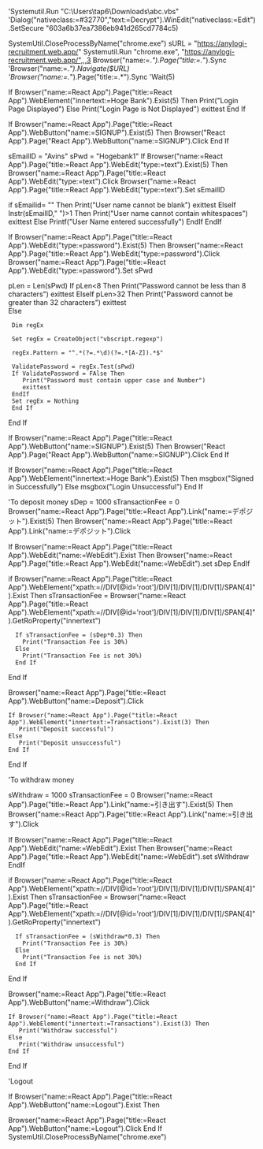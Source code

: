  'Systemutil.Run "C:\Users\tap6\Downloads\abc.vbs"
 'Dialog("nativeclass:=#32770","text:=Decrypt").WinEdit("nativeclass:=Edit").SetSecure "603a6b37ea7386eb941d265cd7784c5)

 SystemUtil.CloseProcessByName("chrome.exe")
 sURL = "https://anylogi-recruitment.web.app/"
 Systemutil.Run "chrome.exe", "https://anylogi-recruitment.web.app/",,,3
 Browser("name:=.*").Page("title:=.*").Sync
 'Browser("name:=.*").Navigate($URL)
 'Browser("name:=.*").Page("title:=.*").Sync
 'Wait(5)

 If Browser("name:=React App").Page("title:=React App").WebElement("innertext:=Hoge Bank").Exist(5) Then
     Print("Login Page Displayed")
 Else
     Print("Login Page is Not Displayed")
     exittest
 End If

 If Browser("name:=React App").Page("title:=React App").WebButton("name:=SIGNUP").Exist(5) Then
 Browser("React App").Page("React App").WebButton("name:=SIGNUP").Click
 End If

 sEmailID = "Avins"
 sPwd = "Hogebank1"
 If Browser("name:=React App").Page("title:=React App").WebEdit("type:=text").Exist(5) Then
    Browser("name:=React App").Page("title:=React App").WebEdit("type:=text").Click
    Browser("name:=React App").Page("title:=React App").WebEdit("type:=text").Set sEmailID

 if sEmailid= "" Then
      Print("User name cannot be blank")
     exittest
 ElseIf Instr(sEmailID," ")>1 Then
      Print("User name cannot contain whitespaces")
    exittest
  Else 
    Printf("User Name entered successfully")
  EndIf
 EndIf

 If Browser("name:=React App").Page("title:=React App").WebEdit("type:=password").Exist(5) Then
    Browser("name:=React App").Page("title:=React App").WebEdit("type:=password").Click
    Browser("name:=React App").Page("title:=React App").WebEdit("type:=password").Set sPwd

   pLen = Len(sPwd)
     If pLen<8 Then
       Print("Password cannot be less than 8 characters")
         exittest
     ElseIf pLen>32 Then
       Print("Password cannot be greater than 32 characters")
         exittest  
     Else
  
     Dim regEx

     Set regEx = CreateObject("vbscript.regexp")
  
     regEx.Pattern = "^.*(?=.*\d)(?=.*[A-Z]).*$"

     ValidatePassword = regEx.Test(sPwd)
     If ValidatePassword = FAlse Then
        Print("Password must contain upper case and Number")
        exittest
     EndIf
     Set regEx = Nothing
     End If
 End If

 If Browser("name:=React App").Page("title:=React App").WebButton("name:=SIGNUP").Exist(5) Then
 Browser("React App").Page("React App").WebButton("name:=SIGNUP").Click
 End If

 If Browser("name:=React App").Page("title:=React App").WebElement("innertext:=Hoge Bank").Exist(5) Then
    msgbox("Signed in Successfully")
    Else
    msgbox("Login Unsuccessful")
 End If

'To deposit money
  sDep = 1000
  sTransactionFee = 0
  Browser("name:=React App").Page("title:=React App").Link("name:=デポジット").Exist(5) Then
    Browser("name:=React App").Page("title:=React App").Link("name:=デポジット").Click

  If Browser("name:=React App").Page("title:=React App").WebEdit("name:=WebEdit").Exist Then
  Browser("name:=React App").Page("title:=React App").WebEdit("name:=WebEdit").set sDep
  EndIf

  if Browser("name:=React App").Page("title:=React App").WebElement("xpath:=//DIV[@id='root']/DIV[1]/DIV[1]/DIV[1]/SPAN[4]").Exist Then
  sTransactionFee = Browser("name:=React App").Page("title:=React App").WebElement("xpath:=//DIV[@id='root']/DIV[1]/DIV[1]/DIV[1]/SPAN[4]").GetRoProperty("innertext")

      If sTransactionFee = (sDep*0.3) Then
        Print("Transaction Fee is 30%)
      Else
        Print("Transaction Fee is not 30%)
      End If
  End If


  Browser("name:=React App").Page("title:=React App").WebButton("name:=Deposit").Click


    If Browser("name:=React App").Page("title:=React App").WebElement("innertext:=Transactions").Exist(3) Then
       Print("Deposit successful")
    Else
       Print("Deposit unsuccessful")
    End If
End If

'To withdraw money

sWithdraw = 1000
  sTransactionFee = 0
  Browser("name:=React App").Page("title:=React App").Link("name:=引き出す").Exist(5) Then
    Browser("name:=React App").Page("title:=React App").Link("name:=引き出す").Click

  If Browser("name:=React App").Page("title:=React App").WebEdit("name:=WebEdit").Exist Then
  Browser("name:=React App").Page("title:=React App").WebEdit("name:=WebEdit").set sWithdraw
  EndIf

  if Browser("name:=React App").Page("title:=React App").WebElement("xpath:=//DIV[@id='root']/DIV[1]/DIV[1]/DIV[1]/SPAN[4]").Exist Then
  sTransactionFee = Browser("name:=React App").Page("title:=React App").WebElement("xpath:=//DIV[@id='root']/DIV[1]/DIV[1]/DIV[1]/SPAN[4]").GetRoProperty("innertext")




      If sTransactionFee = (sWithdraw*0.3) Then
        Print("Transaction Fee is 30%)
      Else
        Print("Transaction Fee is not 30%)
      End If
  End If


  Browser("name:=React App").Page("title:=React App").WebButton("name:=Withdraw").Click


    If Browser("name:=React App").Page("title:=React App").WebElement("innertext:=Transactions").Exist(3) Then
       Print("Withdraw successful")
    Else
       Print("Withdraw unsuccessful")
    End If
End If

'Logout

 If Browser("name:=React App").Page("title:=React App").WebButton("name:=Logout").Exist Then

 Browser("name:=React App").Page("title:=React App").WebButton("name:=Logout").Click
End If
 SystemUtil.CloseProcessByName("chrome.exe")









